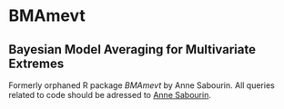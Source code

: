 # BMAmevt
## Bayesian Model Averaging for Multivariate Extremes

Formerly orphaned R package *BMAmevt* by Anne Sabourin. All queries related to code should be adressed to [Anne Sabourin](https://perso.telecom-paristech.fr/sabourin/).

